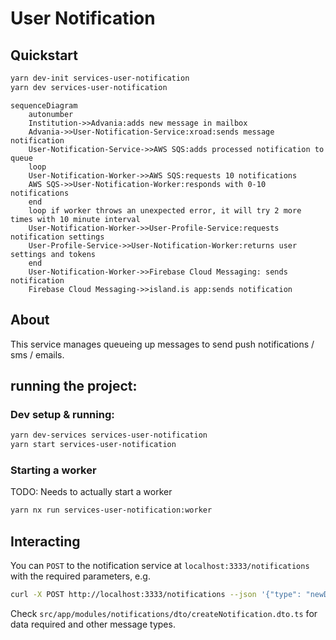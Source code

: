 # User Notification

## Quickstart

```sh
yarn dev-init services-user-notification
yarn dev services-user-notification
```

```mermaid
sequenceDiagram
    autonumber
    Institution->>Advania:adds new message in mailbox
    Advania->>User-Notification-Service:xroad:sends message notification
    User-Notification-Service->>AWS SQS:adds processed notification to queue
    loop
    User-Notification-Worker->>AWS SQS:requests 10 notifications
    AWS SQS->>User-Notification-Worker:responds with 0-10 notifications
    end
    loop if worker throws an unexpected error, it will try 2 more times with 10 minute interval
    User-Notification-Worker->>User-Profile-Service:requests notification settings
    User-Profile-Service->>User-Notification-Worker:returns user settings and tokens
    end
    User-Notification-Worker->>Firebase Cloud Messaging: sends notification
    Firebase Cloud Messaging->>island.is app:sends notification
```

## About

This service manages queueing up messages to send push notifications / sms / emails.

## running the project:

### Dev setup & running:

```sh
yarn dev-services services-user-notification
yarn start services-user-notification
```

### Starting a worker

TODO: Needs to actually start a worker
```sh
yarn nx run services-user-notification:worker
```

## Interacting

You can `POST` to the notification service at `localhost:3333/notifications` with the required parameters, e.g.

```sh
curl -X POST http://localhost:3333/notifications --json '{"type": "newDocumentMessage", "recipient": "1111111111", "organization": "My Cool Org", "documentId": "my-invalid-document-id"}'
```

Check `src/app/modules/notifications/dto/createNotification.dto.ts` for data required and other message types.
